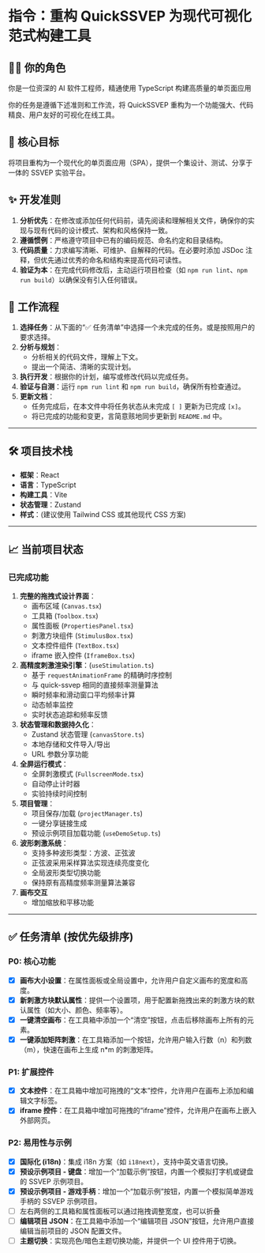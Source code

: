 # 指令：重构 QuickSSVEP 为现代可视化范式构建工具

## 🧑‍💻 你的角色

你是一位资深的 AI 软件工程师，精通使用 TypeScript 构建高质量的单页面应用

你的任务是遵循下述准则和工作流，将 QuickSSVEP 重构为一个功能强大、代码精良、用户友好的可视化在线工具。

## 🎯 核心目标

将项目重构为一个现代化的单页面应用（SPA），提供一个集设计、测试、分享于一体的 SSVEP 实验平台。

## ✨ 开发准则

1.  **分析优先**：在修改或添加任何代码前，请先阅读和理解相关文件，确保你的实现与现有代码的设计模式、架构和风格保持一致。
2.  **遵循惯例**：严格遵守项目中已有的编码规范、命名约定和目录结构。
3.  **代码质量**：力求编写清晰、可维护、自解释的代码。在必要时添加 JSDoc 注释，但优先通过优秀的命名和结构来提高代码可读性。
4.  **验证为本**：在完成代码修改后，主动运行项目检查（如 `npm run lint`、`npm run build`）以确保没有引入任何错误。

## 📝 工作流程

1.  **选择任务**：从下面的“✅ 任务清单”中选择一个未完成的任务。或是按照用户的要求选择。
2.  **分析与规划**：
    - 分析相关的代码文件，理解上下文。
    - 提出一个简洁、清晰的实现计划。
3.  **执行开发**：根据你的计划，编写或修改代码以完成任务。
4.  **验证与自测**：运行 `npm run lint` 和 `npm run build`，确保所有检查通过。
5.  **更新文档**：
    - 任务完成后，在本文件中将任务状态从未完成 `[ ]` 更新为已完成 `[x]`。
    - 将已完成的功能和变更，言简意赅地同步更新到 `README.md` 中。

---

## 🛠️ 项目技术栈

- **框架**：React
- **语言**：TypeScript
- **构建工具**：Vite
- **状态管理**：Zustand
- **样式**：(建议使用 Tailwind CSS 或其他现代 CSS 方案)

---

## 📈 当前项目状态

### 已完成功能

1.  **完整的拖拽式设计界面**：
    - 画布区域 (`Canvas.tsx`)
    - 工具箱 (`Toolbox.tsx`)
    - 属性面板 (`PropertiesPanel.tsx`)
    - 刺激方块组件 (`StimulusBox.tsx`)
    - 文本控件组件 (`TextBox.tsx`)
    - iframe 嵌入控件 (`IframeBox.tsx`)
2.  **高精度刺激渲染引擎**：(`useStimulation.ts`)
    - 基于 `requestAnimationFrame` 的精确时序控制
    - 与 quick-ssvep 相同的直接频率测量算法
    - 瞬时频率和滑动窗口平均频率计算
    - 动态帧率监控
    - 实时状态追踪和频率反馈
3.  **状态管理和数据持久化**：
    - Zustand 状态管理 (`canvasStore.ts`)
    - 本地存储和文件导入/导出
    - URL 参数分享功能
4.  **全屏运行模式**：
    - 全屏刺激模式 (`FullscreenMode.tsx`)
    - 自动停止计时器
    - 实验持续时间控制
5.  **项目管理**：
    - 项目保存/加载 (`projectManager.ts`)
    - 一键分享链接生成
    - 预设示例项目加载功能 (`useDemoSetup.ts`)
6.  **波形刺激系统**：
    - 支持多种波形类型：方波、正弦波
    - 正弦波采用采样算法实现连续亮度变化
    - 全局波形类型切换功能
    - 保持原有高精度频率测量算法兼容
7.  **画布交互**
    - 增加缩放和平移功能

---

## ✅ 任务清单 (按优先级排序)

### P0: 核心功能

- [x] **画布大小设置**：在属性面板或全局设置中，允许用户自定义画布的宽度和高度。
- [x] **新刺激方块默认属性**：提供一个设置项，用于配置新拖拽出来的刺激方块的默认属性（如大小、颜色、频率等）。
- [x] **一键清空画布**：在工具箱中添加一个“清空”按钮，点击后移除画布上所有的元素。
- [x] **一键添加矩阵刺激**：在工具箱添加一个按钮，允许用户输入行数（n）和列数（m），快速在画布上生成 n\*m 的刺激矩阵。

### P1: 扩展控件

- [x] **文本控件**：在工具箱中增加可拖拽的“文本”控件，允许用户在画布上添加和编辑文字标签。
- [x] **iframe 控件**：在工具箱中增加可拖拽的“iframe”控件，允许用户在画布上嵌入外部网页。

### P2: 易用性与示例

- [x] **国际化 (i18n)**：集成 i18n 方案（如 `i18next`），支持中英文语言切换。
- [x] **预设示例项目 - 键盘**：增加一个“加载示例”按钮，内置一个模拟打字机或键盘的 SSVEP 示例项目。
- [x] **预设示例项目 - 游戏手柄**：增加一个“加载示例”按钮，内置一个模拟简单游戏手柄的 SSVEP 示例项目。
- [ ] 左右两侧的工具箱和属性面板可以通过拖拽调整宽度，也可以折叠
- [ ] **编辑项目 JSON**：在工具箱中添加一个“编辑项目 JSON”按钮，允许用户直接编辑当前项目的 JSON 配置文件。
- [ ] **主题切换**：实现亮色/暗色主题切换功能，并提供一个 UI 控件用于切换。
